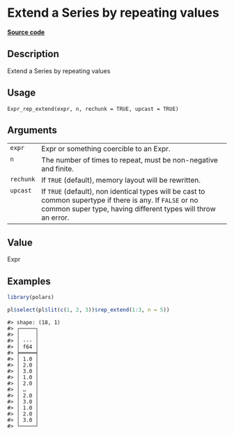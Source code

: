 

# Extend a Series by repeating values

[**Source code**](https://github.com/pola-rs/r-polars/tree/main/R/expr__expr.R#L3186)

## Description

Extend a Series by repeating values

## Usage

<pre><code class='language-R'>Expr_rep_extend(expr, n, rechunk = TRUE, upcast = TRUE)
</code></pre>

## Arguments

<table>
<tr>
<td style="white-space: nowrap; font-family: monospace; vertical-align: top">
<code id="Expr_rep_extend_:_expr">expr</code>
</td>
<td>
Expr or something coercible to an Expr.
</td>
</tr>
<tr>
<td style="white-space: nowrap; font-family: monospace; vertical-align: top">
<code id="Expr_rep_extend_:_n">n</code>
</td>
<td>
The number of times to repeat, must be non-negative and finite.
</td>
</tr>
<tr>
<td style="white-space: nowrap; font-family: monospace; vertical-align: top">
<code id="Expr_rep_extend_:_rechunk">rechunk</code>
</td>
<td>
If <code>TRUE</code> (default), memory layout will be rewritten.
</td>
</tr>
<tr>
<td style="white-space: nowrap; font-family: monospace; vertical-align: top">
<code id="Expr_rep_extend_:_upcast">upcast</code>
</td>
<td>
If <code>TRUE</code> (default), non identical types will be cast to
common supertype if there is any. If <code>FALSE</code> or no common
super type, having different types will throw an error.
</td>
</tr>
</table>

## Value

Expr

## Examples

``` r
library(polars)

pl$select(pl$lit(c(1, 2, 3))$rep_extend(1:3, n = 5))
```

    #> shape: (18, 1)
    #> ┌─────┐
    #> │     │
    #> │ --- │
    #> │ f64 │
    #> ╞═════╡
    #> │ 1.0 │
    #> │ 2.0 │
    #> │ 3.0 │
    #> │ 1.0 │
    #> │ 2.0 │
    #> │ …   │
    #> │ 2.0 │
    #> │ 3.0 │
    #> │ 1.0 │
    #> │ 2.0 │
    #> │ 3.0 │
    #> └─────┘
